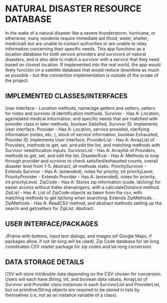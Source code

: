 # NATURAL DISASTER RESOURCE DATABASE
In the wake of a natural disaster like a severe thunderstorm, hurricane, or otherwise, many residents require immediate aid (food, water, shelter, medicinal) but are unable to contact authorities or are unable to relay information concerning their specific needs. This app functions as a location database for both service providers and survivors of natural disasters, and is also able to match a survivor with a service that they need based on closest location. If implemented into the real world, the app would likely function on a satellite database that would reduce downtime as much as possible - but this connection implementation is outside of the scope of the project.

## IMPLEMENTED CLASSES/INTERFACES
User Interface -
Location methods, name/age getters and setters, setters for notes and survivor id identification methods.
Survivor - Has A:
Location, age/related medical information, and specific needs that are matched with provider class in later methods, boolean Satisfied, Survivor ID. Implements User interface.
Provider - Has A:
Location, service provided, clarifying information (notes, etc. ), stock of service information, boolean Exhausted, Provider ID. Implements User interface.
ProviderList - Has A:
ArrayList of Providers, methods to get, set, and edit the list, and matching methods with Survivor need/location inputs.
SurvivorList - Has A:
Arraylist of Providers, methods to get, set, and edit the list.
DisasterEval - Has A:
Methods to loop through provider and survivor to check satisfied/exhausted counts, overall disaster level from 1-5. Abstract, all methods static.
PrioritySurvivor - Extends Survivor - Has A:
(extended), notes for priority, int priorityLevel.
PriorityProvider - Extends Provider - Has A:
(extended), notes for priority, int priorityLevel.
ZipCode - Has A:
Stores zip information (code, lat/long) for easier access without index shenanigans, with a calculateDistance method.
ZipList - Has A:
List of ZipCode objects as taken from the csv, with matching methods to get lat/long when searching. Extends ZipMethods.
ZipMethods - Has A:
ReadCSV method, and abstract methods setting up the search and get/setters for ZipList. Abstract.

## USER INTERFACE/PACKAGES
JFrame with buttons, input text dialogs, and images (of Google Maps, if packages allow, if not lat-long will be used).
Zip Code database for lat-long coordinates
CSV reader package for zip codes and lat-long conversion.

## DATA STORAGE DETAILS
CSV will store int/double data depending on the CSV chosen for conversion.
Users will each have String, int, and boolean data values.
ArrayList of Survivor and Provider class instances in each SurvivorList and ProviderList, but no primitive/String objects are required to be stored in lists by themselves (i.e, not as an instance variable of a class).

